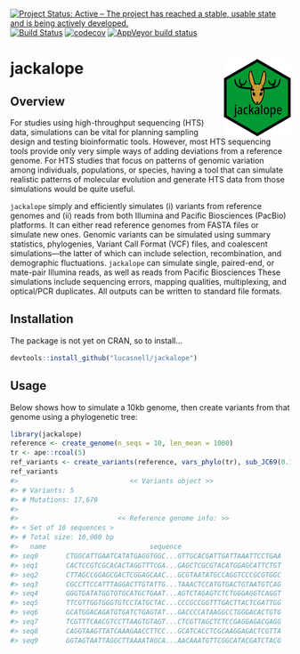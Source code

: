 
<!-- README.md is generated from README.Rmd. Please edit that file -->

[![Project Status: Active – The project has reached a stable, usable
state and is being actively
developed.](https://www.repostatus.org/badges/latest/active.svg)](https://www.repostatus.org/#active)
[![Build
Status](https://travis-ci.com/lucasnell/jackalope.svg?branch=master)](https://travis-ci.com/lucasnell/jackalope)
[![codecov](https://codecov.io/gh/lucasnell/jackalope/branch/master/graph/badge.svg)](https://codecov.io/gh/lucasnell/jackalope)
[![AppVeyor build
status](https://ci.appveyor.com/api/projects/status/github/lucasnell/jackalope?branch=master&svg=true)](https://ci.appveyor.com/project/lucasnell/jackalope)

# jackalope <img src="man/figures/logo.png" align="right" alt="" width="120" />

## Overview

For studies using high-throughput sequencing (HTS) data, simulations can
be vital for planning sampling design and testing bioinformatic tools.
However, most HTS sequencing tools provide only very simple ways of
adding deviations from a reference genome. For HTS studies that focus on
patterns of genomic variation among individuals, populations, or
species, having a tool that can simulate realistic patterns of molecular
evolution and generate HTS data from those simulations would be quite
useful.

`jackalope` simply and efficiently simulates (i) variants from reference
genomes and (ii) reads from both Illumina and Pacific Biosciences
(PacBio) platforms. It can either read reference genomes from FASTA
files or simulate new ones. Genomic variants can be simulated using
summary statistics, phylogenies, Variant Call Format (VCF) files, and
coalescent simulations—the latter of which can include selection,
recombination, and demographic fluctuations. `jackalope` can simulate
single, paired-end, or mate-pair Illumina reads, as well as reads from
Pacific Biosciences These simulations include sequencing errors, mapping
qualities, multiplexing, and optical/PCR duplicates. All outputs can be
written to standard file formats.

## Installation

The package is not yet on CRAN, so to install…

``` r
devtools::install_github("lucasnell/jackalope")
```

## Usage

Below shows how to simulate a 10kb genome, then create variants from
that genome using a phylogenetic tree:

``` r
library(jackalope)
reference <- create_genome(n_seqs = 10, len_mean = 1000)
tr <- ape::rcoal(5)
ref_variants <- create_variants(reference, vars_phylo(tr), sub_JC69(0.1))
ref_variants
#>                            << Variants object >>
#> # Variants: 5
#> # Mutations: 17,679
#> 
#>                         << Reference genome info: >>
#> < Set of 10 sequences >
#> # Total size: 10,000 bp
#>   name                          sequence                             length
#> seq0       CTGGCATTGAATCATATGAGGTGGC...GTTGCACGATTGATTAAATTCCTGAA      1000
#> seq1       CACTCCGTCGCACACTAGGTTTCGA...GAGCTCGCGTACATGGAGCATTCTGT      1000
#> seq2       CTTAGCCGGAGCGACTCGGAGCAAC...GCGTAATATGCCAGGTCCCGCGTGGC      1000
#> seq3       CGCCTTCCATTTAGGACTTGTATTG...TAAACTCCATGTGACTGTAATGTCAG      1000
#> seq4       GGGTGATATGGTGTGCATGCTGAAT...AGTCTAGAGTCTCTGGGAGGTCAGGT      1000
#> seq5       TTCGTTGGTGGGTGTCCTATGCTAC...CCCGCCGGTTTGACTTACTCGATTGG      1000
#> seq6       GCATGGACAGATGTGATCTGAGTAT...GACCCCATAAGGCCTGGGACACTGTG      1000
#> seq7       TCGTTTCAACGTCCTTAAGTGTAGT...CTCGTTAGCTCTCCGAGGAGACGAGG      1000
#> seq8       CAGGTAAGTTATCAAAGAACCTTCC...GCATCACCTCGCAAGGAGACTCGTTA      1000
#> seq9       GGTAGTAATTAGGCTTAAAATAGCA...AACAAATGTTCGGCATACGATCTACG      1000
```
